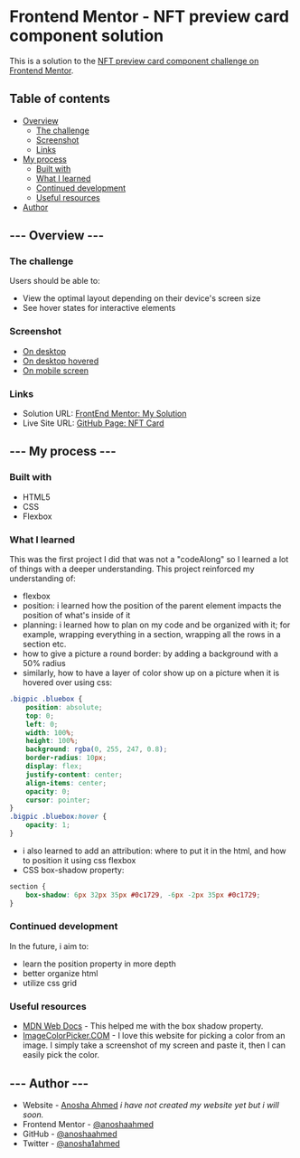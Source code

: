 # Frontend Mentor - NFT preview card component solution
This is a solution to the [NFT preview card component challenge on Frontend Mentor](https://www.frontendmentor.io/challenges/nft-preview-card-component-SbdUL_w0U).

## Table of contents

- [Overview](#overview)
  - [The challenge](#the-challenge)
  - [Screenshot](#screenshot)
  - [Links](#links)
- [My process](#my-process)
  - [Built with](#built-with)
  - [What I learned](#what-i-learned)
  - [Continued development](#continued-development)
  - [Useful resources](#useful-resources)
- [Author](#author)



## --- Overview ---

### The challenge
Users should be able to:
- View the optimal layout depending on their device's screen size
- See hover states for interactive elements

### Screenshot
- [On desktop](solution-screenshots/desktop_screenshot.jpg)
- [On desktop hovered](solution-screenshots/desktop_focused_screenshot.jpg)
- [On mobile screen](solution-screenshots/mobile_screenshot.jpg)

### Links
- Solution URL: [FrontEnd Mentor: My Solution](https://www.frontendmentor.io/solutions/nft-card-component-solution-using-flexbox-F8Dt9QZse)
- Live Site URL: [GitHub Page: NFT Card](https://anoshaahmed.github.io/fem01-nft-card/)


## --- My process ---

### Built with
- HTML5
- CSS
- Flexbox

### What I learned
This was the first project I did that was not a "codeAlong" so I learned a lot of things with a deeper understanding. This project reinforced my understanding of:
- flexbox
- position: i learned how the position of the parent element impacts the position of what's inside of it
- planning: i learned how to plan on my code and be organized with it; for example, wrapping everything in a section, wrapping all the rows in a section etc.
- how to give a picture a round border: by adding a background with a 50% radius
- similarly, how to have a layer of color show up on a picture when it is hovered over using css:
```css
.bigpic .bluebox {
    position: absolute;
    top: 0;
    left: 0;
    width: 100%;
    height: 100%;
    background: rgba(0, 255, 247, 0.8);
    border-radius: 10px;
    display: flex;
    justify-content: center;
    align-items: center;
    opacity: 0;
    cursor: pointer;
}
.bigpic .bluebox:hover {
    opacity: 1;
}
```
- i also learned to add an attribution: where to put it in the html, and how to position it using css flexbox
- CSS box-shadow property:
```css
section {
    box-shadow: 6px 32px 35px #0c1729, -6px -2px 35px #0c1729;
}
```

### Continued development
In the future, i aim to:
- learn the position property in more depth
- better organize html
- utilize css grid

### Useful resources
- [MDN Web Docs](https://developer.mozilla.org/en-US/docs/Web/CSS/box-shadow) - This helped me with the box shadow property.
- [ImageColorPicker.COM](https://imagecolorpicker.com/) - I love this website for picking a color from an image. I simply take a screenshot of my screen and paste it, then I can easily pick the color.


## --- Author ---
- Website - [Anosha Ahmed](https://www.anoshaahmed.com) *i have not created my website yet but i will soon.*
- Frontend Mentor - [@anoshaahmed](https://www.frontendmentor.io/profile/anoshaahmed)
- GitHub - [@anoshaahmed](https://github.com/anoshaahmed)
- Twitter - [@anosha1ahmed](https://www.twitter.com/anosha1ahmed)
